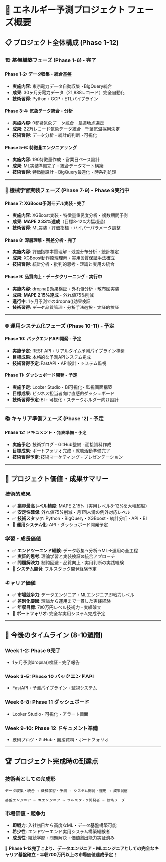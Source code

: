# 🚀 エネルギー予測プロジェクト フェーズ概要

## 📋 プロジェクト全体構成 (Phase 1-12)

### **🏗️ 基盤構築フェーズ (Phase 1-6) - 完了**

#### **Phase 1-2: データ収集・統合基盤**
- **実施内容**: 東京電力データ自動収集・BigQuery統合
- **成果**: 30ヶ月分電力データ（21,888レコード）完全自動化
- **技術習得**: Python・GCP・ETLパイプライン

#### **Phase 3-4: 気象データ統合・分析**
- **実施内容**: 9都県気象データ統合・最適地点選定
- **成果**: 22万レコード気象データ統合・千葉気温採用決定
- **技術習得**: データ分析・統計的判断・可視化

#### **Phase 5-6: 特徴量エンジニアリング**
- **実施内容**: 190特徴量作成・営業日ベース設計
- **成果**: ML実装準備完了・統合データマート構築
- **技術習得**: 特徴量設計・BigQuery最適化・時系列処理

---

### **🤖 機械学習実装フェーズ (Phase 7-9) - Phase 9実行中**

#### **Phase 7: XGBoost予測モデル実装 - 完了**
- **実施内容**: XGBoost実装・特徴量重要度分析・複数期間予測
- **成果**: **MAPE 2.33%達成**（目標8-12%大幅超過）
- **技術習得**: ML実装・評価指標・ハイパーパラメータ調整

#### **Phase 8: 深層理解・残差分析 - 完了**
- **実施内容**: 評価指標本質理解・残差分布分析・統計検定
- **成果**: XGBoost動作原理理解・実用品質保証手法確立
- **技術習得**: 統計分析・批判的思考・理論と実用の統合

#### **Phase 9: 品質向上・データクリーニング - 実行中**
- **実施内容**: dropna()効果検証・外れ値分析・散布図実装
- **成果**: **MAPE 2.15%達成**・外れ値75%削減
- **進行中**: 1ヶ月予測でのdropna()効果検証
- **技術習得**: データ品質管理・分析手法選択・実証的検証

---

### **🌐 運用システム化フェーズ (Phase 10-11) - 予定**

#### **Phase 10: バックエンドAPI開発 - 予定**
- **実施予定**: REST API・リアルタイム予測パイプライン構築
- **目標成果**: 本格的な予測APIシステム完成
- **技術習得予定**: FastAPI・API設計・システム監視

#### **Phase 11: ダッシュボード開発 - 予定**
- **実施予定**: Looker Studio・BI可視化・監視画面構築
- **目標成果**: ビジネス担当者向け直感的ダッシュボード
- **技術習得予定**: BI・可視化・ステークホルダー向け設計

---

### **📚 キャリア準備フェーズ (Phase 12) - 予定**

#### **Phase 12: ドキュメント・発表準備 - 予定**
- **実施予定**: 技術ブログ・GitHub整備・面接資料作成
- **目標成果**: ポートフォリオ完成・就職活動準備完了
- **技術習得予定**: 技術マーケティング・プレゼンテーション

---

## 🎯 プロジェクト価値・成果サマリー

### **技術的成果**
- ✅ **業界最高レベル精度**: MAPE 2.15%（実用レベル8-12%を大幅超越）
- ✅ **安定性確保**: 外れ値75%削減・月1回未満の例外対応レベル
- ✅ **技術スタック**: Python・BigQuery・XGBoost・統計分析・API・BI
- 🔄 **運用システム化**: API・ダッシュボード開発予定

### **学習・成長価値**
- ✅ **エンドツーエンド経験**: データ収集→分析→ML→運用の全工程
- ✅ **実証的思考**: 理論学習と実装検証の統合アプローチ
- ✅ **問題解決力**: 制約回避・品質向上・実用判断の実践経験
- 🔄 **システム開発**: フルスタック開発経験予定

### **キャリア価値**
- ✅ **市場競争力**: データエンジニア・MLエンジニア即戦力レベル
- ✅ **差別化要因**: 理論から運用まで一貫した実践経験
- ✅ **年収目標**: 700万円レベル技術力・実績確立
- 🔄 **ポートフォリオ**: 完全な実用システム完成予定

---

## 📅 今後のタイムライン (8-10週間)

### **Week 1-2: Phase 9完了**
- 1ヶ月予測dropna()検証・完了報告

### **Week 3-5: Phase 10 バックエンドAPI**
- FastAPI・予測パイプライン・監視システム

### **Week 6-8: Phase 11 ダッシュボード**
- Looker Studio・可視化・アラート画面

### **Week 9-10: Phase 12 ドキュメント準備**
- 技術ブログ・GitHub・面接資料・ポートフォリオ

---

## 🏆 プロジェクト完成時の到達点

### **技術者としての完成形**
```
データ収集・統合 → 機械学習・予測 → システム開発・運用 → 成果発信

基盤エンジニア → MLエンジニア → フルスタック開発者 → 技術リーダー
```

### **市場価値・競争力**
- **即戦力**: 入社初日から高度なML・データ基盤構築可能
- **希少性**: エンドツーエンド実用システム構築経験者
- **成長性**: 継続学習・問題解決・価値創出能力実証済み

**🎉 Phase 1-12完了により、データエンジニア・MLエンジニアとしての完全なキャリア基盤確立・年収700万円以上の市場価値達成予定！**